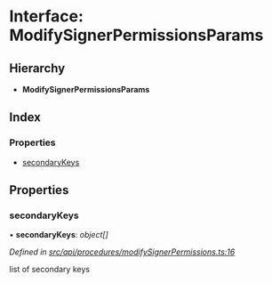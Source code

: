 # Interface: ModifySignerPermissionsParams

## Hierarchy

* **ModifySignerPermissionsParams**

## Index

### Properties

* [secondaryKeys](modifysignerpermissionsparams.md#secondarykeys)

## Properties

###  secondaryKeys

• **secondaryKeys**: *object[]*

*Defined in [src/api/procedures/modifySignerPermissions.ts:16](https://github.com/PolymathNetwork/polymesh-sdk/blob/23062de4/src/api/procedures/modifySignerPermissions.ts#L16)*

list of secondary keys
